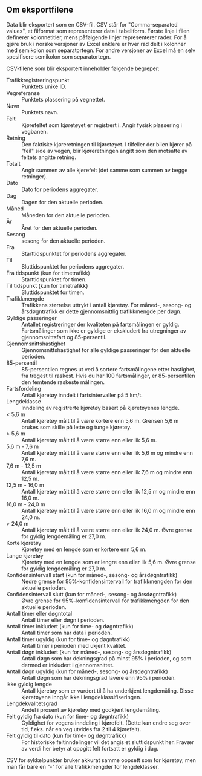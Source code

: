 ## Om eksportfilene

Data blir eksportert som en CSV-fil. CSV står for "Comma-separated values", et filformat som representerer data i tabellform. Første linje i filen definerer kolonnetitler, mens påfølgende linjer representerer rader. For å gjøre bruk i norske versjoner av Excel enklere er hver rad delt i kolonner med semikolon som separatortegn. For andre versjoner av Excel må en selv spesifisere semikolon som separatortegn.

CSV-filene som blir eksportert inneholder følgende begreper:

<dl>
  <dt>Trafikkregistreringspunkt</dt>
    <dd>Punktets unike ID.</dd>
  <dt>Vegreferanse</dt>
    <dd>Punktets plassering på vegnettet.</dd>
  <dt>Navn</dt>
    <dd>Punktets navn.</dd>
  <dt>Felt</dt>
    <dd>Kjørefeltet som kjøretøyet er registrert i. Angir fysisk plassering i vegbanen.</dd>
  <dt>Retning</dt>
    <dd>Den faktiske kjøreretningen til kjøretøyet. I tilfeller der bilen kjører på "feil" side av vegen, blir kjøreretningen angitt som den motsatte av feltets angitte retning.</dd>
  <dt>Totalt</dt>
    <dd>Angir summen av alle kjørefelt (det samme som summen av begge retninger).</dd>
  <dt>Dato</dt>
    <dd>Dato for periodens aggregater.</dd>
  <dt>Dag</dt>
    <dd>Dagen for den aktuelle perioden.</dd>
  <dt>Måned</dt>
    <dd>Måneden for den aktuelle perioden.</dd>
  <dt>År</dt>
    <dd>Året for den aktuelle perioden.</dd>
  <dt>Sesong</dt>
    <dd>sesong for den aktuelle perioden.</dd>
  <dt>Fra</dt>
    <dd>Starttidspunktet for periodens aggregater.</dd>
  <dt>Til</dt>
    <dd>Sluttidspunktet for periodens aggregater.</dd>
  <dt>Fra tidspunkt (kun for timetrafikk)</dt>
    <dd>Starttidspunktet for timen.</dd>
  <dt>Til tidspunkt (kun for timetrafikk)</dt>
    <dd>Sluttidspunktet for timen.</dd>
  <dt>Trafikkmengde</dt>
    <dd>Trafikkens størrelse uttrykt i antall kjøretøy. For måned-, sesong- og årsdøgntrafikk er dette gjennomsnittlig trafikkmengde per døgn.</dd>
  <dt>Gyldige passeringer</dt>
    <dd>Antallet registreringer der kvaliteten på fartsmålingen er gyldig. Fartsmålinger som ikke er gyldige er ekskludert fra utregninger av gjennomsnittsfart og 85-persentil.</dd>
  <dt>Gjennomsnittshastighet</dt>
    <dd>Gjennomsnittshastighet for alle gyldige passeringer for den aktuelle perioden.</dd>
  <dt>85-persentil</dt>
    <dd>85-persentilen regnes ut ved å sortere fartsmålingene etter hastighet, fra tregest til raskest. Hvis du har 100 fartsmålinger, er 85-persentilen den femtende raskeste målingen.</dd>
  <dt>Fartsfordeling</dt>
    <dd>Antall kjøretøy inndelt i fartsintervaller på 5 km/t.</dd>
  <dt>Lengdeklasse</dt>
    <dd>Inndeling av registrerte kjøretøy basert på kjøretøyenes lengde.</dd>
  <dt>< 5,6 m</dt>
    <dd>Antall kjøretøy målt til å være kortere enn 5,6 m. Grensen 5,6 m brukes som skille på lette og tunge kjøretøy.</dd>
  <dt>> 5,6 m</dt>
    <dd>Antall kjøretøy målt til å være større enn eller lik 5,6 m.</dd>
  <dt>5,6 m - 7,6 m</dt>
    <dd>Antall kjøretøy målt til å være større enn eller lik 5,6 m og mindre enn 7,6 m.</dd>
  <dt>7,6 m - 12,5 m</dt>
    <dd>Antall kjøretøy målt til å være større enn eller lik 7,6 m og mindre enn 12,5 m.</dd>
  <dt>12,5 m - 16,0 m</dt>
    <dd>Antall kjøretøy målt til å være større enn eller lik 12,5 m og mindre enn 16,0 m.</dd>
  <dt>16,0 m - 24,0 m</dt>
    <dd>Antall kjøretøy målt til å være større enn eller lik 16,0 m og mindre enn 24,0 m.</dd>
  <dt>> 24,0 m</dt>
    <dd>Antall kjøretøy målt til å være større enn eller lik 24,0 m. Øvre grense for gyldig lengdemåling er 27,0 m.</dd>
  <dt>Korte kjøretøy</dt>
    <dd>Kjøretøy med en lengde som er kortere enn 5,6 m.</dd>
  <dt>Lange kjøretøy</dt>
    <dd>Kjøretøy med en lengde som er lengre enn eller lik 5,6 m. Øvre grense for gyldig lengdemåling er 27,0 m.</dd>
  <dt>Konfidensintervall start (kun for måned-, sesong- og årsdøgntrafikk)</dt>
    <dd>Nedre grense for 95%-konfidensintervall for trafikkmengden for den aktuelle perioden.</dd>
  <dt>Konfidensintervall slutt (kun for måned-, sesong- og årsdøgntrafikk)</dt>
    <dd>Øvre grense for 95%-konfidensintervall for trafikkmengden for den aktuelle perioden.</dd>
  <dt>Antall timer eller døgntotal</dt>
    <dd>Antall timer eller døgn i perioden.</dd>
  <dt>Antall timer inkludert (kun for time- og døgntrafikk)</dt>
    <dd>Antall timer som har data i perioden.</dd>
  <dt>Antall timer ugyldig (kun for time- og døgntrafikk)</dt>
    <dd>Antall timer i perioden med ukjent kvalitet.</dd>
  <dt>Antall døgn inkludert (kun for måned-, sesong- og årsdøgntrafikk)</dt>
    <dd>Antall døgn som har dekningsgrad på minst 95% i perioden, og som dermed er inkludert i gjennomsnittet.</dd>
  <dt>Antall døgn ugyldig (kun for måned-, sesong- og årsdøgntrafikk)</dt>
    <dd>Antall døgn som har dekningsgrad lavere enn 95% i perioden.</dd>
  <dt>Ikke gyldig lengde</dt>
    <dd>Antall kjøretøy som er vurdert til å ha underkjent lengdemåling. Disse kjøretøyene inngår ikke i lengdeklassifiseringen.</dd>
  <dt>Lengdekvalitetsgrad</dt>
    <dd>Andel i prosent av kjøretøy med godkjent lengdemåling.</dd>
  <dt>Felt gyldig fra dato (kun for time- og døgntrafikk)</dt>
    <dd>Gyldighet for vegens inndeling i kjørefelt. (Dette kan endre seg over tid, f.eks. når en veg utvides fra 2 til 4 kjørefelt).</dd>
  <dt>Felt gyldig til dato (kun for time- og døgntrafikk)</dt>
    <dd>For historiske feltinndelinger vil det angis et sluttidspunkt her. Fravær av verdi her betyr at oppgitt felt fortsatt er gyldig i dag.</dd>
</dl>

CSV for sykkelpunkter bruker akkurat samme oppsett som for kjøretøy, men man
får bare en "-" for alle trafikkmengder for lengdeklasser.
